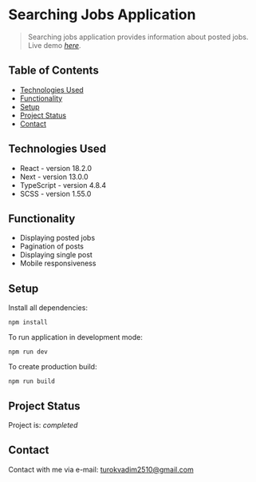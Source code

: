 # Searching Jobs Application

> Searching jobs application provides information about posted jobs.
> Live demo
> [_here_](https://candid-granita-4d7759.netlify.app/). <!-- If you have the project hosted somewhere, include the link here. -->

## Table of Contents
* [Technologies Used](#technologies-used)
* [Functionality](#functionality)
* [Setup](#setup)
* [Project Status](#project-status)
* [Contact](#contact)
<!-- * [License](#license) -->


## Technologies Used
- React - version 18.2.0
- Next - version 13.0.0
- TypeScript - version 4.8.4
- SCSS - version 1.55.0


## Functionality
- Displaying posted jobs
- Pagination of posts
- Displaying single post
- Mobile responsiveness


## Setup
 
Install all dependencies:

```
npm install
```


To run application in development mode:

```
npm run dev
```

To create production build:

```
npm run build
``` 

## Project Status
Project is: _completed_


## Contact
Contact with me via e-mail: turokvadim2510@gmail.com


<!-- Optional -->
<!-- ## License -->
<!-- This project is open source and available under the [... License](). -->
